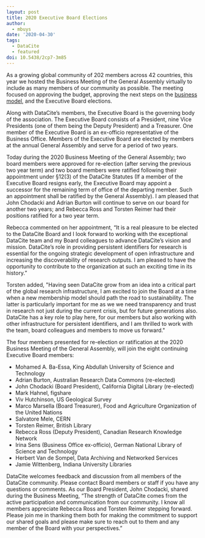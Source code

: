 ```yaml
---
layout: post
title: 2020 Executive Board Elections
author:
  - mbuys
date: '2020-04-30'
tags:
  - DataCite
  - featured
doi: 10.5438/2cp7-3m85
---
```

As a growing global community of 202 members across 42 countries, this year we hosted the Business Meeting of the General Assembly virtually to include as many members of our community as possible. The meeting focused on approving the budget, approving the next steps on the [business model](https://doi.org/10.5438/xn0c-m298), and the Executive Board elections. 

Along with DataCite’s members, the Executive Board is the governing body of the association. The Executive Board consists of a President, nine Vice Presidents (one of them being the Deputy President) and a Treasurer. One member of the Executive Board is an ex-officio representative of the Business Office. Members of the Executive Board are elected by members at the annual General Assembly and serve for a period of two years.

Today during the 2020 Business Meeting of the General Assembly; two board members were approved for re-election (after serving the previous two year term) and two board members were ratified following their appointment under §12(3) of the DataCite Statutes (If a member of the Executive Board resigns early, the Executive Board may appoint a successor for the remaining term of office of the departing member. Such an appointment shall be ratified by the General Assembly). I am pleased that John Chodacki and Adrian Burton will continue to serve on our board for another two years; and Rebecca Ross and Torsten Reimer had their positions ratified for a two year term.

Rebecca commented on her appointment, “It is a real pleasure to be elected to the DataCite Board and I look forward to working with the exceptional DataCite team and my Board colleagues to advance DataCite’s vision and mission. DataCite’s role in providing persistent identifiers for research is essential for the ongoing strategic development of open infrastructure and increasing the discoverability of research outputs. I am pleased to have the opportunity to contribute to the organization at such an exciting time in its history.”

Torsten added, "Having seen DataCite grow from an idea into a critical part of the global research infrastructure, I am excited to join the Board at a time when a new membership model should path the road to sustainability. The latter is particularly important for me as we we need transparency and trust in research not just during the current crisis, but for future generations also. DataCite has a key role to play here, for our members but also working with other infrastructure for persistent identifiers, and I am thrilled to work with the team, board colleagues and members to move us forward."

The four members presented for re-election or ratification at the 2020 Business Meeting of the General Assembly, will join the eight continuing Executive Board members:

* Mohamed A. Ba-Essa, King Abdullah University of Science and Technology
* Adrian Burton, Australian Research Data Commons (re-elected)
* John Chodacki (Board President), California Digital Library (re-elected)
* Mark Hahnel, figshare
* Viv Hutchinson, US Geological Survey
* Marco Marsella (Board Treasurer), Food and Agriculture Organization of the United Nations
* Salvatore Mele, CERN
* Torsten Reimer, British Library
* Rebecca Ross (Deputy President), Canadian Research Knowledge Network
* Irina Sens (Business Office ex-officio), German National Library of Science and Technology
* Herbert Van de Sompel, Data Archiving and Networked Services
* Jamie Wittenberg, Indiana University Libraries

DataCite welcomes feedback and discussion from all members of the DataCite community.  Please contact Board members or staff if you have any questions or comments.  As our Board President, John Chodacki, shared during the Business Meeting, “The strength of DataCite comes from the active participation and communication from our community.  I know all members appreciate Rebecca Ross and Torsten Reimer stepping forward. Please join me in thanking them both for making the commitment to support our shared goals and please make sure to reach out to them and any member of the Board with your perspectives.”
